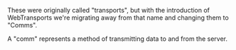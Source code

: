 These were originally called "transports", but with the introduction of WebTransports we're migrating away from that name and changing them to "Comms".

A "comm" represents a method of transmitting data to and from the server.